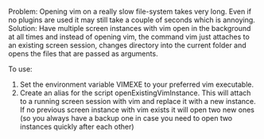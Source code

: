Problem: Opening vim on a really slow file-system takes very long. Even if no plugins are used it may still take a couple of seconds which is annoying. 
Solution: Have multiple screen instances with vim open in the background at all times and instead of opening vim, the command vim just attaches to an existing screen session, changes directory into the current folder and opens the files that are passed as arguments.

To use:
1. Set the environment variable VIMEXE to your preferred vim executable.
2. Create an alias for the script openExistingVimInstance. This will attach to a running screen session with vim and replace it with a new instance. If no previous screen instance with vim exists it will open two new ones (so you always have a backup one in case you need to open two instances quickly after each other)

